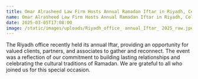 ```yaml
---
title: Omar Alrasheed Law Firm Hosts Annual Ramadan Iftar in Riyadh, Celebrating Community and Tradition
name: Omar Alrasheed Law Firm Hosts Annual Ramadan Iftar in Riyadh, Celebrating Community and Tradition
date: 2025-03-05T17:08:00
image: /static/images/uploads/Riyadh_office_ annual_Iftar_ 2025_raw.jpeg
---
```

The Riyadh office recently held its annual Iftar, providing an opportunity for valued clients, partners, and associates to gather and reconnect. The event was a reflection of our commitment to building lasting relationships and celebrating the cultural traditions of Ramadan. We are grateful to all who joined us for this special occasion.
